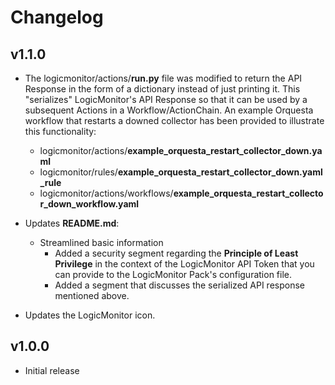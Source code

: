 # Changelog

## v1.1.0

* The logicmonitor/actions/<b>run.py</b> file was modified to return the API Response in the form of
  a dictionary instead of just printing it. This "serializes" LogicMonitor's API Response so that it
  can be used by a subsequent Actions in a Workflow/ActionChain. An example Orquesta workflow that
  restarts a downed collector has been provided to illustrate this functionality:
  * logicmonitor/actions/<b>example_orquesta_restart_collector_down.yaml</b>
  * logicmonitor/rules/<b>example_orquesta_restart_collector_down.yaml_rule</b>
  * logicmonitor/actions/workflows/<b>example_orquesta_restart_collector_down_workflow.yaml</b>


* Updates <b>README.md</b>:
  * Streamlined basic information
    * Added a security segment regarding the <b>Principle of Least Privilege</b> in the context of
      the LogicMonitor API Token that you can provide to the LogicMonitor Pack's configuration file.
    * Added a segment that discusses the serialized API response mentioned above.


* Updates the LogicMonitor icon.

## v1.0.0

* Initial release
